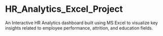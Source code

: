 # HR_Analytics_Excel_Project
An Interactive HR Analytics dashboard built using MS Excel to visualize key insights related to employee performance, attrition, and education fields.
